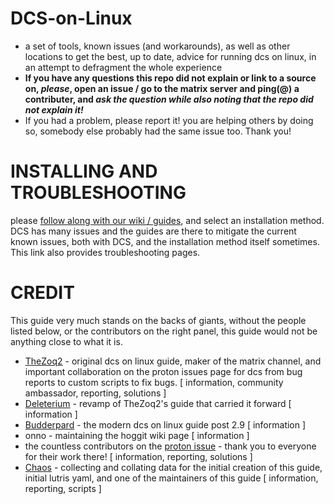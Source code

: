 # DCS-on-Linux
- a set of tools, known issues (and workarounds), as well as other locations to get the best, up to date, advice for running dcs on linux, in an attempt to defragment the whole experience
- **If you have any questions this repo did not explain or link to a source on, *please*, open an issue / go to the matrix server and ping(@) a contributer, and *ask the question while also noting that the repo did not explain it!*** 
- If you had a problem, please report it! you are helping others by doing so, somebody else probably had the same issue too. Thank you!




# INSTALLING AND TROUBLESHOOTING
please [follow along with our wiki / guides](https://github.com/ChaosRifle/DCS-on-Linux/wiki), and select an installation method. DCS has many issues and the guides are there to mitigate the current known issues, both with DCS, and the installation method itself sometimes. This link also provides troubleshooting pages.



# CREDIT
This guide very much stands on the backs of giants, without the people listed below, or the contributors on the right panel, this guide would not be anything close to what it is.

- [TheZoq2](https://github.com/TheZoq2) - original dcs on linux guide, maker of the matrix channel, and important collaboration on the proton issues page for dcs from bug reports to custom scripts to fix bugs. [ information, community ambassador, reporting, solutions ]
- [Deleterium](https://github.com/deleterium) - revamp of TheZoq2's guide that carried it forward [ information ]
- [Budderpard](https://github.com/budderpard) - the modern dcs on linux guide post 2.9 [ information ]
- onno - maintaining the hoggit wiki page [ information ]
- the countless contributors on the [proton issue](https://github.com/ValveSoftware/Proton/issues/1722) - thank you to everyone for their work there! [ information, reporting, solutions ]
- [Chaos](https://github.com/ChaosRifle) - collecting and collating data for the initial creation of this guide, initial lutris yaml, and one of the maintainers of this guide [ information, reporting, scripts ]
